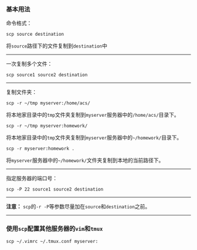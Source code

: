 ### 基本用法

命令格式：

```
scp source destination
```

将`source`路径下的文件复制到`destination`中

***

一次复制多个文件：

```
scp source1 source2 destination
```

***

复制文件夹：

```
scp -r ~/tmp myserver:/home/acs/
```

将本地家目录中的`tmp`文件夹复制到`myserver`服务器中的`/home/acs/`目录下。

```
scp -r ~/tmp myserver:homework/
```

将本地家目录中的`tmp`文件夹复制到`myserver`服务器中的`~/homework/`目录下。

```
scp -r myserver:homework .
```

将`myserver`服务器中的`~/homework/`文件夹复制到本地的当前路径下。

***

指定服务器的端口号：

```
scp -P 22 source1 source2 destination
```

***

**注意：** `scp`的`-r -P`等参数尽量加在`source`和`destination`之前。

***


### 使用`scp`配置其他服务器的`vim`和`tmux`

```
scp ~/.vimrc ~/.tmux.conf myserver:
```